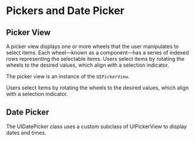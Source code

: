 # Pickers and Date Picker

## Picker View

A picker view displays one or more wheels that the user manipulates to select items. Each wheel—known as a component—has a series of indexed rows representing the selectable items. Users select items by rotating the wheels to the desired values, which align with a selection indicator.

The picker view is an instance of the `UIPickerView`.

Users select items by rotating the wheels to the desired values, which align with a selection indicator.


## Date Picker

The UIDatePicker class uses a custom subclass of UIPickerView to display dates and times. 
